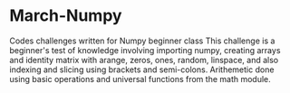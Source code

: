 # March-Numpy
Codes challenges written for Numpy beginner class
This challenge is a beginner's test of knowledge involving importing numpy, creating arrays and identity matrix with arange, zeros, ones, random, linspace, and also indexing and slicing using brackets and semi-colons.
Arithemetic done using basic operations and universal functions from the math module.
